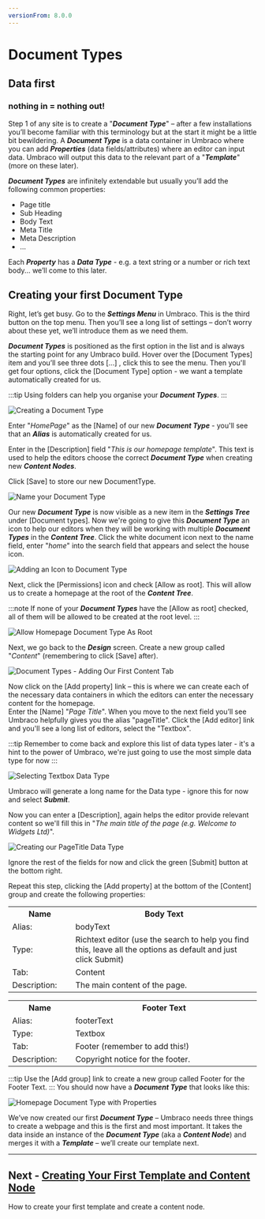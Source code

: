 ```yaml
---
versionFrom: 8.0.0
---
```

# Document Types

## Data first 
### nothing in = nothing out!

Step 1 of any site is to create a "**_Document Type_**" – after a few installations you’ll become familiar with this terminology but at the start it might be a little bit bewildering.  A **_Document Type_** is a data container in Umbraco where you can add **_Properties_** (data fields/attributes) where an editor can input data. Umbraco will output this data to the relevant part of a "**_Template_**" (more on these later).  

**_Document Types_** are infinitely extendable but usually you’ll add the following common properties:

*    Page title
*    Sub Heading
*    Body Text
*    Meta Title
*    Meta Description
*    ...

Each **_Property_** has a **_Data Type_** - e.g. a text string or a number or rich text body... we’ll come to this later.

## Creating your first Document Type

Right, let’s get busy. Go to the **_Settings Menu_** in Umbraco. This is the third button on the top menu. Then you’ll see a long list of settings – don’t worry about these yet, we’ll introduce them as we need them. 

**_Document Types_** is positioned as the first option in the list and is always the starting point for any Umbraco build.  Hover over the [Document Types] item and you’ll see three dots [...] , click this to see the menu. Then you'll get four options, click the [Document Type] option - we want a template automatically created for us.

:::tip
Using folders can help you organise your **_Document Types_**.
:::

![Creating a Document Type](images/figure-7-creating-a-document-type-v8.png)

Enter "_HomePage_" as the [Name] of our new **_Document Type_** - you'll see that an **_Alias_** is automatically created for us. 

Enter in the [Description] field "_This is our homepage template_".  This text is used to help the editors choose the correct **_Document Type_** when creating new **_Content Nodes_**. 

Click [Save] to store our new DocumentType. 

![Name your Document Type](images/figure-8-name-your-document-type-v8.png)

Our new **_Document Type_** is now visible as a new item in the **_Settings Tree_** under [Document types]. Now we're going to give this **_Document Type_** an icon to help our editors when they will be working with multiple **_Document Types_** in the **_Content Tree_**. Click the white document icon next to the name field, enter "_home_" into the search field that appears and select the house icon.

![Adding an Icon to Document Type](images/figure-9-adding-an-icon-to-document-type-v8.png)

Next, click the [Permissions] icon and check [Allow as root].  This will allow us to create a homepage at the root of the **_Content Tree_**. 

:::note
If none of your **_Document Types_** have the [Allow as root] checked, all of them will be allowed to be created at the root level.
::: 

![Allow Homepage Document Type As Root](images/figure-9a-allow-document-type-as-root-v8.png)

Next, we go back to the **_Design_** screen. Create a new group called "_Content_" (remembering to click [Save] after).

![Document Types - Adding Our First Content Tab](images/figure-10-document-types-adding-tabs-v8.png)

<!-- This needs to be reworked to use the reuse tab, creating a new data type for each property is bad practice! -->
Now click on the [Add property] link – this is where we can create each of the necessary data containers in which the editors can enter the necessary content for the homepage.  
Enter the [Name] "_Page Title_". When you move to the next field you’ll see Umbraco helpfully gives you the alias "pageTitle".  Click the [Add editor] link and you'll see a long list of editors, select the "Textbox".

:::tip
Remember to come back and explore this list of data types later - it's a hint to the power of Umbraco, we're just going to use the most simple data type for now
:::  

![Selecting Textbox Data Type](images/figure-11a-selecting-textbox-data-type-v8.png)

Umbraco will generate a long name for the Data type - ignore this for now and select **_Submit_**.
<!-- End of bad practice rework -->

Now you can enter a [Description], again helps the editor provide relevant content so we'll fill this in "_The main title of the page (e.g. Welcome to Widgets Ltd)_". 

![Creating our PageTitle Data Type](images/figure-11-creating-our-pagetitle-data-type-v8.png)

Ignore the rest of the fields for now and click the green [Submit] button at the bottom right. 

Repeat this step, clicking the [Add property] at the bottom of the [Content] group and create the following properties:

<table border="0">
<col width="130">
<col width="400">
<tr><th>Name</th><th>Body Text</th></tr>
<tr><td>Alias:</td><td>bodyText</td></tr>
<tr><td>Type:</td><td>Richtext editor (use the search to help you find this, leave all the options as default and just click Submit)</td></tr>
<tr><td>Tab:</td><td>Content</td></tr>
<tr><td>Description:</td><td>The main content of the page.</td></tr>
</table>

<table border="0">
<col width="130">
<col width="400">
<tr><th>Name</th><th>Footer Text</th></tr>
<tr><td>Alias:</td><td>footerText</td></tr>
<tr><td>Type:</td><td>Textbox</td></tr>
<tr><td>Tab:</td><td>Footer (remember to add this!)</td></tr>
<tr><td>Description:</td><td>Copyright notice for the footer.</td></tr>
</table>

:::tip
Use the [Add group] link to create a new group called Footer for the Footer Text.
:::
You should now have a **_Document Type_** that looks like this:

![Homepage Document Type with Properties](images/figure-12-homepage-document-type-with-properties-v8.png)

We’ve now created our first **_Document Type_** – Umbraco needs three things to create a webpage and this is the first and most important. It takes the data inside an instance of the **_Document Type_** (aka a **_Content Node_**) and merges it with a **_Template_** – we’ll create our template next.

---
## Next - [Creating Your First Template and Content Node](../Creating-Your-First-Template-and-Content-Node)
How to create your first template and create a content node. 
